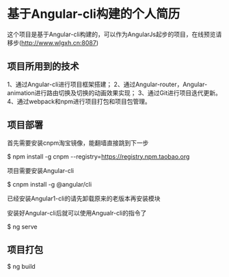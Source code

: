 # 基于Angular-cli构建的个人简历

这个项目是基于Angular-cli构建的，可以作为AngularJs起步的项目，在线预览请移步(http://www.wlgxh.cn:8087)

## 项目所用到的技术

1、通过Angular-cli进行项目框架搭建；
2、通过Angular-router，Angular-animation进行路由切换及切换的动画效果实现；
3、通过Git进行项目迭代更新。
4、通过webpack和npm进行项目打包和项目包管理。

## 项目部署
首先需要安装cnpm淘宝镜像，能翻墙直接跳到下一步

$ npm install -g cnpm --registry=https://registry.npm.taobao.org  

项目需要安装Angular-cli 

$ cnpm install -g @angular/cli

已经安装Angular1-cli的请先卸载原来的老版本再安装模块

安装好Angular-cli后就可以使用Angualr-cli的指令了

$ ng serve


## 项目打包

$ ng build
